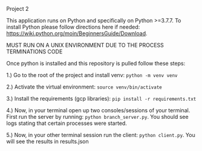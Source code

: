 Project 2


This application runs on Python and specifically on Python >=3.7.7. To install Python please follow directions here if 
needed: https://wiki.python.org/moin/BeginnersGuide/Download.

MUST RUN ON A UNIX ENVIRONMENT DUE TO THE PROCESS TERMINATIONS CODE

Once python is installed and this repository is pulled follow these steps:

1.) Go to the root of the project and install venv: `python -m venv venv  `

2.) Activate the virtual environment: `source venv/bin/activate`

3.) Install the requirements (gcp libraries): `pip install -r requirements.txt`

4.) Now, in your terminal open up two consoles/sessions of your terminal. First run the server by running: 
`python branch_server.py`. You should see logs stating that certain processes were started.

5.) Now, in your other terminal session run the client: `python client.py`. You will see the results in results.json
